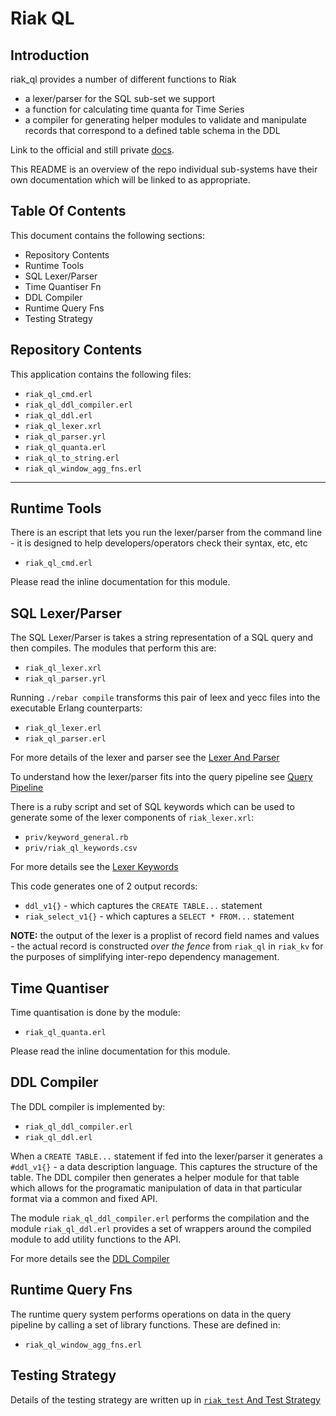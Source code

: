 # Riak QL

## Introduction

riak_ql provides a number of different functions to Riak

* a lexer/parser for the SQL sub-set we support
* a function for calculating time quanta for Time Series
* a compiler for generating helper modules to validate and manipulate records that correspond to a defined table schema in the DDL

Link to the official and still private [docs](https://github.com/basho/private_basho_docs/tree/timeseries/1.0.0/source/languages/en/riakts).

This README is an overview of the repo individual sub-systems have their own documentation which will be linked to as appropriate.

## Table Of Contents

This document contains the following sections:

* Repository Contents
* Runtime Tools
* SQL Lexer/Parser
* Time Quantiser Fn
* DDL Compiler
* Runtime Query Fns
* Testing Strategy

## Repository Contents

This application contains the following files:

* `riak_ql_cmd.erl`
* `riak_ql_ddl_compiler.erl`
* `riak_ql_ddl.erl`
* `riak_ql_lexer.xrl`
* `riak_ql_parser.yrl`
* `riak_ql_quanta.erl`
* `riak_ql_to_string.erl`
* `riak_ql_window_agg_fns.erl`

----

## Runtime Tools

There is an escript that lets you run the lexer/parser from the command line - it is designed to help developers/operators check their syntax, etc, etc

* `riak_ql_cmd.erl`

Please read the inline documentation for this module.

## SQL Lexer/Parser

The SQL Lexer/Parser is takes a string representation of a SQL query and then compiles. The modules that perform this are:

* `riak_ql_lexer.xrl`
* `riak_ql_parser.yrl`

Running `./rebar compile` transforms this pair of leex and yecc files into the executable Erlang counterparts:

* `riak_ql_lexer.erl`
* `riak_ql_parser.erl`

For more details of the lexer and parser see the [Lexer And Parser](./doc/lexer_parser.md)

To understand how the lexer/parser fits into the query pipeline see [Query Pipeline](./doc/the_query_pipeline.md)

There is a ruby script and set of SQL keywords which can be used to generate some of the lexer components of `riak_lexer.xrl`:

* `priv/keyword_general.rb`
* `priv/riak_ql_keywords.csv`

For more details see the [Lexer Keywords](./doc/lexer_keywords.md)

This code generates one of 2 output records:

* `ddl_v1{}` - which captures the `CREATE TABLE...` statement
* `riak_select_v1{}` - which captures a `SELECT * FROM...` statement

**NOTE:** the output of the lexer is a proplist of record field names and values - the actual record is constructed *over the fence* from `riak_ql` in `riak_kv` for the purposes of simplifying inter-repo dependency management.

## Time Quantiser

Time quantisation is done by the module:

* `riak_ql_quanta.erl`

Please read the inline documentation for this module.

## DDL Compiler

The DDL compiler is implemented by:

* `riak_ql_ddl_compiler.erl`
* `riak_ql_ddl.erl`

When a `CREATE TABLE...` statement if fed into the lexer/parser it generates a `#ddl_v1{}` - a data description language. This captures the structure of the table. The DDL compiler then generates a helper module for that table which allows for the programatic manipulation of data in that particular format via a common and fixed API.

The module `riak_ql_ddl_compiler.erl` performs the compilation and the module `riak_ql_ddl.erl` provides a set of wrappers around the compiled module to add utility functions to the API.

For more details see the [DDL Compiler](./doc/ddl_compiler.md)

## Runtime Query Fns

The runtime query system performs operations on data in the query pipeline by calling a set of library functions. These are defined in:

* `riak_ql_window_agg_fns.erl`

## Testing Strategy

Details of the testing strategy are written up in [`riak_test` And Test Strategy](./doc/riak_test_and_test_strategy.md)
